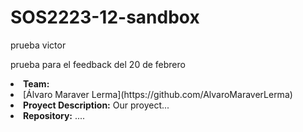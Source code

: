 # SOS2223-12-sandbox

prueba victor


prueba para el feedback del 20 de febrero
<p><li><strong>Team:</strong>
        <li>
            [Álvaro Maraver Lerma](https://github.com/AlvaroMaraverLerma)
        </li>
        <li><strong>Proyect Description:</strong>
            Our proyect...
        </li>
        <li><strong>Repository:</strong>
            ....
        </li>
    </li>
</p>